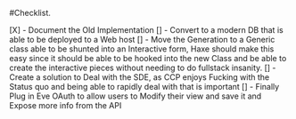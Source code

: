 #Checklist.

[X] - Document the Old Implementation
[] - Convert to a modern DB that is able to be deployed to a Web host
[] - Move the Generation to a Generic class able to be shunted into an Interactive form, Haxe should make this easy since it should be able to be hooked into the new Class and be able to create the interactive pieces without needing to do fullstack insanity.
[] - Create a solution to Deal with the SDE, as CCP enjoys Fucking with the Status quo and being able to rapidly deal with that is important
[] - Finally Plug in Eve OAuth to allow users to Modify their view and save it and Expose more info from the API

